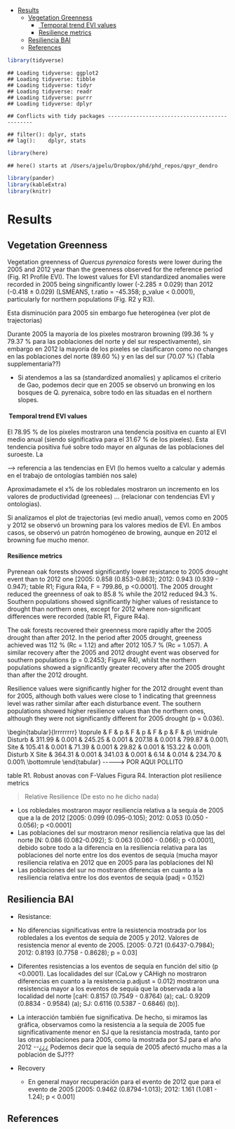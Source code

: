 -   [Results](#results)
    -   [Vegetation Greenness](#vegetation-greenness)
        -   [ Temporal trend EVI values](#temporal-trend-evi-values)
        -   [Resilience metrics](#resilience-metrics)
    -   [Resiliencia BAI](#resiliencia-bai)
    -   [References](#references)

``` r
library(tidyverse)
```

    ## Loading tidyverse: ggplot2
    ## Loading tidyverse: tibble
    ## Loading tidyverse: tidyr
    ## Loading tidyverse: readr
    ## Loading tidyverse: purrr
    ## Loading tidyverse: dplyr

    ## Conflicts with tidy packages ----------------------------------------------

    ## filter(): dplyr, stats
    ## lag():    dplyr, stats

``` r
library(here)
```

    ## here() starts at /Users/ajpelu/Dropbox/phd/phd_repos/qpyr_dendro

``` r
library(pander)
library(kableExtra)
library(knitr)
```

Results
=======

Vegetation Greenness
--------------------

Vegetation greenness of *Quercus pyrenaica* forests were lower during the 2005 and 2012 year than the greenness observed for the reference period (Fig. R1 Profile EVI). The lowest values for EVI standardized anomalies were recorded in 2005 being singnificantly lower (-2.285 ± 0.029) than 2012 (-0.418 ± 0.029) (LSMEANS, t.ratio = -45.358; p\_value &lt; 0.0001), particularly for northern populations (Fig. R2 y R3).

Esta disminución para 2005 sin embargo fue heterogénea (ver plot de trajectorias)

Durante 2005 la mayoría de los pixeles mostraron browning (99.36 % y 79.37 % para las poblaciones del norte y del sur respectivamente), sin embargo en 2012 la mayoría de los pixeles se clasificaron como no changes en las poblaciones del norte (89.60 %) y en las del sur (70.07 %) (Tabla supplementaria??)

-   Si atendemos a las sa (standardized anomalíes) y aplicamos el criterio de Gao, podemos decir que en 2005 se observó un bronwing en los bosques de Q. pyrenaica, sobre todo en las situadas en el northern slopes.

####  Temporal trend EVI values

El 78.95 % de los pixeles mostraron una tendencia positiva en cuanto al EVI medio anual (siendo significativa para el 31.67 % de los pixeles). Esta tendencia positiva fué sobre todo mayor en algunas de las poblaciones del suroeste. La

--&gt; referencia a las tendencias en EVI (lo hemos vuelto a calcular y además en el trabajo de ontologías también nos sale)

Aproximadamete el x% de los robledales mostraron un incremento en los valores de productividad (greenees) ... (relacionar con tendencias EVI y ontologias).

Si analizamos el plot de trajectorias (evi medio anual), vemos como en 2005 y 2012 se observó un browning para los valores medios de EVI. En ambos casos, se observó un patrón homogéneo de browing, aunque en 2012 el browning fue mucho menor.

#### Resilience metrics

Pyrenean oak forests showed significantly lower resistance to 2005 drought event than to 2012 one \[2005: 0.858 (0.853-0.863); 2012: 0.943 (0.939 - 0.947); table R1; Figura R4a, F = 799.86, p &lt;0.0001\]. The 2005 drought reduced the greenness of oak to 85.8 % while the 2012 reduced 94.3 %. Southern populations showed significantly higher values of resistance to drought than northern ones, except for 2012 where non-significant differences were recorded (table R1, Figure R4a).

The oak forests recovered their greenness more rapidly after the 2005 drought than after 2012. In the period after 2005 drought, greeness achieved was 112 % (Rc = 1.12) and after 2012 105.7 % (Rc = 1.057). A similar recovery after the 2005 and 2012 drought event was observed for southern populations (p = 0.2453; Figure R4), whilst the northern populations showed a significantly greater recovery after the 2005 drought than after the 2012 drought.

Resilience values were significantly higher for the 2012 drought event than for 2005, although both values were close to 1 indicating that greenness level was rather similar after each disturbance event. The southern populations showed higher resilience values than the northern ones, although they were not significantly different for 2005 drought (p = 0.036).

\begin{tabular}{lrrrrrrrr}
\toprule
 & F & p & F & p & F & p & F & p\\
\midrule
Disturb & 311.99 & 0.001 & 245.25 & 0.001 & 207.18 & 0.001 & 799.87 & 0.001\\
Site & 105.41 & 0.001 & 71.39 & 0.001 & 29.82 & 0.001 & 153.22 & 0.001\\
Disturb X Site & 364.31 & 0.001 & 341.03 & 0.001 & 6.14 & 0.014 & 234.70 & 0.001\\
\bottomrule
\end{tabular}
-----&gt; POR AQUI POLLITO

table R1. Robust anovas con F-Values Figura R4. Interaction plot resilience metrics

> Relative Resilience (De esto no he dicho nada)

-   Los robledales mostraron mayor resiliencia relativa a la sequía de 2005 que a la de 2012 \[2005: 0.099 (0.095-0.105); 2012: 0.053 (0.050 - 0.056); p &lt;0.0001\]
-   Las poblaciones del sur mostraron menor resiliencia relativa que las del norte \[N: 0.086 (0.082-0.092); S: 0.063 (0.060 - 0.066); p &lt;0.0001\], debido sobre todo a la diferencia en la resiliencia relativa para las poblaciones del norte entre los dos eventos de sequía (mucha mayor resiliencia relativa en 2012 que en 2005 para las poblaciones del N)
-   Las poblaciones del sur no mostraron diferencias en cuanto a la resiliencia relativa entre los dos eventos de sequía (padj = 0.152)

Resiliencia BAI
---------------

-   Resistance:
-   No diferencias significativas entre la resistencia mostrada por los robledales a los eventos de sequía de 2005 y 2012. Valores de resistencia menor al evento de 2005. \[2005: 0.721 (0.6437-0.7984); 2012: 0.8193 (0.7758 - 0.8628); p = 0.03\]
-   Diferentes resistencias a los eventos de sequía en función del sitio (p &lt;0.0001). Las localidades del sur (CaLow y CAHigh no mostraron diferencias en cuanto a la resistencia p.adjust = 0.012) mostraron una resistencia mayor a los eventos de sequía que la observada a la localidad del norte \[caH: 0.8157 (0.7549 - 0.8764) (a); caL: 0.9209 (0.8834 - 0.9584) (a); SJ: 0.6116 (0.5387 - 0.6846) (b)\].
-   La interacción también fue significativa. De hecho, si miramos las gráfica, observamos como la resistencia a la sequía de 2005 fue significativamente menor en SJ que la resistancia mostrada, tanto por las otras poblaciones para 2005, como la mostrada por SJ para el año 2012 --¿¿¿ Podemos decir que la sequía de 2005 afectó mucho mas a la población de SJ???

-   Recovery
    -   En general mayor recuperación para el evento de 2012 que para el evento de 2005 \[2005: 0.9462 (0.8794-1.013); 2012: 1.161 (1.081 - 1.24); p &lt; 0.001\]

References
----------
